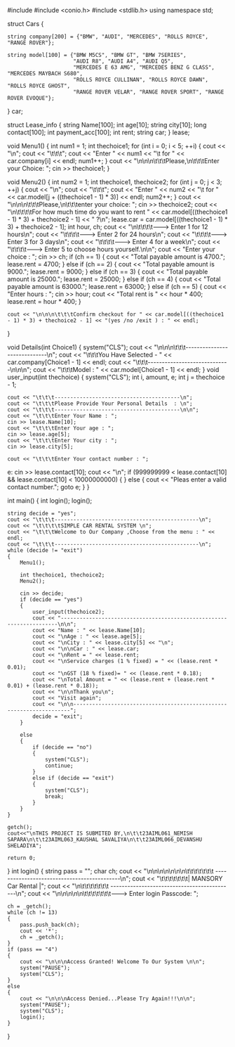 #include <iostream>
#include <conio.h>
#include <stdlib.h>
using namespace std;

struct Cars
{

    string company[200] = {"BMW", "AUDI", "MERCEDES", "ROLLS ROYCE", "RANGE ROVER"};

    string model[100] = {"BMW M5CS", "BMW GT", "BMW 7SERIES",
                         "AUDI R8", "AUDI A4", "AUDI Q5",
                         "MERCEDES E 63 AMG", "MERCEDES BENZ G CLASS", "MERCEDES MAYBACH S680",
                         "ROLLS ROYCE CULLINAN", "ROLLS ROYCE DAWN", "ROLLS ROYCE GHOST",
                         "RANGE ROVER VELAR", "RANGE ROVER SPORT", "RANGE ROVER EVOQUE"};

} car;

struct Lease_info
{
    string Name[100];
    int age[10];
    string city[10];
    long contact[100];
    int payment_acc[100];
    int rent;
    string car;
} lease;

void Menu1()
{
    int num1 = 1;
    int thechoice1;
    for (int i = 0; i < 5; ++i)
    {
        cout << "\n";
        cout << "\t\t\t";
        cout << "Enter " << num1 << "\t for  " << car.company[i] << endl;
        num1++;
    }
    cout << "\n\n\n\t\t\tPlease,\n\t\t\tEnter your Choice: ";
    cin >> thechoice1;
}

void Menu2()
{
    int num2 = 1;
    int thechoice1, thechoice2;
    for (int j = 0; j < 3; ++j)
    {
        cout << "\n";
        cout << "\t\t\t";
        cout << "Enter " << num2 << "\t for  " << car.model[j + ((thechoice1 - 1) * 3)] << endl;
        num2++;
    }
    cout << "\n\n\n\t\t\tPlease,\n\t\t\tenter your choice: ";
    cin >> thechoice2;
    cout << "\n\t\t\t\tFor how much time do you want to rent " << car.model[((thechoice1 - 1) * 3) + thechoice2 - 1] << " ?\n";
    lease.car = car.model[((thechoice1 - 1) * 3) + thechoice2 - 1];
    int hour, ch;
    cout << "\n\t\t\t\t---> Enter 1 for 12 hours\n";
    cout << "\t\t\t\t---> Enter 2 for 24 hours\n";
    cout << "\t\t\t\t---> Enter 3 for 3 days\n";
    cout << "\t\t\t\t---> Enter 4 for a week\n";
    cout << "\t\t\t\t---> Enter 5 to choose hours yourself.\n\n";
    cout << "Enter your choice : ";
    cin >> ch;
    if (ch == 1)
    {
        cout << "Total payable amount is 4700.";
        lease.rent = 4700;
    }
    else if (ch == 2)
    {
        cout << "Total payable amount is 9000.";
        lease.rent = 9000;
    }
    else if (ch == 3)
    {
        cout << "Total payable amount is 25000.";
        lease.rent = 25000;
    }
    else if (ch == 4)
    {
        cout << "Total payable amount is 63000.";
        lease.rent = 63000;
    }
    else if (ch == 5)
    {
        cout << "Enter hours : ";
        cin >> hour;
        cout << "Total rent is " << hour * 400;
        lease.rent = hour * 400;
    }

    cout << "\n\n\n\t\t\tConfirm checkout for " << car.model[((thechoice1 - 1) * 3) + thechoice2 - 1] << "(yes /no /exit ) : " << endl;
}

void Details(int Choice1)
{
    system("CLS");
    cout << "\n\n\n\t\t\t-----------------------------\n";
    cout << "\t\t\tYou Have Selected - " << car.company[Choice1 - 1] << endl;
    cout << "\t\t\t-----------------------------\n\n\n";
    cout << "\t\t\tModel : " << car.model[Choice1 - 1] << endl;
}
void user_input(int thechoice)
{
    system("CLS");
    int i, amount, e;
    int j = thechoice - 1;

    cout << "\t\t\t----------------------------------------\n";
    cout << "\t\t\tPlease Provide Your Personal Details  : \n";
    cout << "\t\t\t----------------------------------------\n\n";
    cout << "\t\t\tEnter Your Name : ";
    cin >> lease.Name[10];
    cout << "\t\t\tEnter Your age : ";
    cin >> lease.age[5];
    cout << "\t\t\tEnter Your city : ";
    cin >> lease.city[5];

    cout << "\t\t\tEnter Your contact number : ";
e:
    cin >> lease.contact[10];
    cout << "\n";
    if (999999999 < lease.contact[10] && lease.contact[10] < 10000000000)
    {
    }
    else
    {
        cout << "Pleas enter a valid contact number.";
        goto e;
    }
}

int main()
{
    int login();
    login();

    string decide = "yes";
    cout << "\t\t\t----------------------------------------------\n";
    cout << "\t\t\t\tSIMPLE CAR RENTAL SYSTEM \n";
    cout << "\t\t\tWelcome to Our Company ,Choose from the menu : " << endl;
    cout << "\t\t\t----------------------------------------------\n";
    while (decide != "exit")
    {
        Menu1();

        int thechoice1, thechoice2;
        Menu2();

        cin >> decide;
        if (decide == "yes")
        {
            user_input(thechoice2);
            cout << "---------------------------------------------------------------------\n\n";
            cout << "Name : " << lease.Name[10];
            cout << "\nAge : " << lease.age[5];
            cout << "\nCity : " << lease.city[5] << "\n";
            cout << "\n\nCar : " << lease.car;
            cout << "\nRent = " << lease.rent;
            cout << "\nService charges (1 % fixed) = " << (lease.rent * 0.01);
            cout << "\nGST (18 % fixed)= " << (lease.rent * 0.18);
            cout << "\nTotal Amount = " << (lease.rent + (lease.rent * 0.01) + (lease.rent * 0.18));
            cout << "\n\nThank you\n";
            cout << "Visit again";
            cout << "\n\n---------------------------------------------------------------------";
            decide = "exit";
        }

        else
        {
            if (decide == "no")
            {
                system("CLS");
                continue;
            }
            else if (decide == "exit")
            {
                system("CLS");
                break;
            }
        }
    }

    getch();
    cout<<"\nTHIS PROJECT IS SUBMITED BY,\n\t\t23AIML061_NEMISH SAPARA\n\t\t23AIML063_KAUSHAL SAVALIYA\n\t\t23AIML066_DEVANSHU SHELADIYA";

    return 0;
}
int login()
{
    string pass = "";
    char ch;
    cout << "\n\n\n\n\n\n\n\t\t\t\t\t\t\t --------------------------------------------\n";
    cout << "\t\t\t\t\t\t\t|            MANSORY Car Rental              |";
    cout << "\n\t\t\t\t\t\t\t --------------------------------------------\n";
    cout << "\n\n\n\n\n\t\t\t\t\t\t\t---> Enter login Passcode: ";

    ch = _getch();
    while (ch != 13)
    {
        pass.push_back(ch);
        cout << '*';
        ch = _getch();
    }
    if (pass == "4")
    {
        cout << "\n\n\nAccess Granted! Welcome To Our System \n\n";
        system("PAUSE");
        system("CLS");
    }
    else
    {
        cout << "\n\n\nAccess Denied...Please Try Again!!!\n\n";
        system("PAUSE");
        system("CLS");
        login();
    }

}
